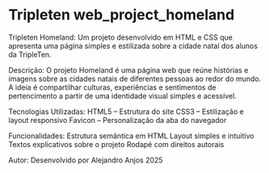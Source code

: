 # Tripleten web_project_homeland

Tripleten Homeland:
Um projeto desenvolvido em HTML e CSS que apresenta uma página simples e estilizada sobre a cidade natal dos alunos da TripleTen.

Descrição:
O projeto Homeland é uma página web que reúne histórias e imagens sobre as cidades natais de diferentes pessoas ao redor do mundo.
A ideia é compartilhar culturas, experiências e sentimentos de pertencimento a partir de uma identidade visual simples e acessível.

Tecnologias Utilizadas:
HTML5 – Estrutura do site
CSS3 – Estilização e layout responsivo
Favicon – Personalização da aba do navegador

Funcionalidades:
Estrutura semântica em HTML
Layout simples e intuitivo
Textos explicativos sobre o projeto
Rodapé com direitos autorais

Autor:
Desenvolvido por Alejandro Anjos
2025
